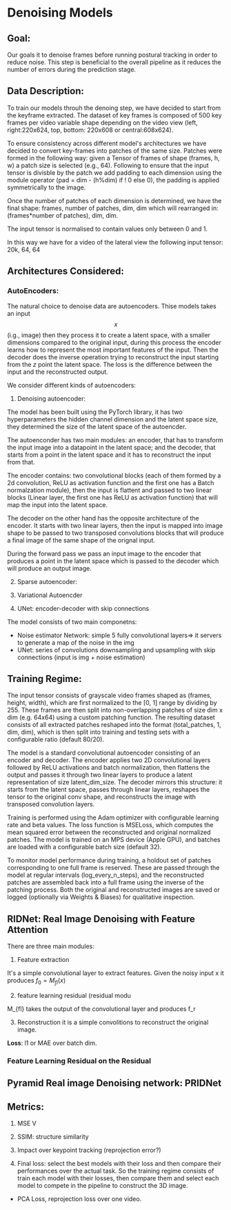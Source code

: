 # Denoising Models 

## Goal: 

Our goals it to denoise frames before running postural tracking in order to reduce noise. This step is beneficial to the overall pipeline as it reduces the number of errors during the prediction stage. 

## Data Description:

To train our models throuh the denoing step, we have decided to start from the keyframe extracted. The dataset of key frames is composed of 500 key frames per video variable shape depending on the video view (left, right:220x624, top, bottom: 220x608 or central:608x624). 

To ensure consistency across different model's architectures we have decided to convert key-frames into patches of the same size. Patches were formed in the following way: given a Tensor of frames of shape (frames, h, w) a patch size is selected (e.g., 64). Following to ensure that the input tensor is divisble by the patch we add padding to each dimension using the module operator (pad = dim - (h%dim) if ! 0 else 0), the padding is applied symmetrically to the image. 

Once the number of patches of each dimension is determined, we have the final shape: frames, number of patches, dim, dim which will rearranged in: (frames*number of patches), dim, dim.

The input tensor is normalised to contain values only between 0 and 1. 

In this way we have for a video of the lateral view the following input tensor: 20k, 64, 64


## Architectures Considered:

### AutoEncoders:

The natural choice to denoise data are autoencoders. Thise models takes an input $$x$$ (i.g., image) then they process it to create a latent space, with a smaller dimensions compared to the original input, during this process the encoder learns how to represent the most important features of the input. Then the decoder does the inverse operation trying to reconstruct the input starting from the $z$ point the latent space. The loss is the difference between the input and the reconstructed output. 

We consider different kinds of autoencoders:

1. Denoising autoencoder: 

The model has been built using the PyTorch library, it has two hyperparameters the hidden channel dimension and the latent space size, they determined the size of the latent space of the autoencder. 

The autoenconder has two main modules: an encoder, that has to transform the input image into a datapoint in the latent space; and the decoder, that starts from a point in the latent space and it has to reconstruct the input from that. 

The encoder contains: two convolutional blocks (each of them formed by a 2d convolution, ReLU as activation function and the first one has a Batch normalzation module), then the input is flattent and passed to two linear blocks (Linear layer, the first one has ReLU as activation function) that will map the input into the latent space.  

The decoder on the other hand has the opposite architecture of the encoder. It starts with two linear layers, then the input is mapped into image shape to be passed to two transposed convolutions blocks that will produce a final image of the same shape of the orignal input. 

During the forward pass we pass an input image to the encoder that produces a point in the latent space which is passed to the decoder which will produce an output image. 

2. Sparse autoencoder: 

3. Variational Autoencder 

4. UNet: encoder-decoder with skip connections 

The model consists of two main componetns:

- Noise estimator Network: simple 5 fully convolutional layers=> it servers to generate a map of the noise in the img
- UNet: series of convolutions downsampling and upsampling with skip connections (input is img + noise estimation)








## Training Regime:

 The input tensor consists of grayscale video frames shaped as (frames, height, width), which are first normalized to the [0, 1] range by dividing by 255. These frames are then split into non-overlapping patches of size dim x dim (e.g. 64x64) using a custom patching function. The resulting dataset consists of all extracted patches reshaped into the format (total_patches, 1, dim, dim), which is then split into training and testing sets with a configurable ratio (default 80/20).

The model is a standard convolutional autoencoder consisting of an encoder and decoder. The encoder applies two 2D convolutional layers followed by ReLU activations and batch normalization, then flattens the output and passes it through two linear layers to produce a latent representation of size latent_dim_size. The decoder mirrors this structure: it starts from the latent space, passes through linear layers, reshapes the tensor to the original conv shape, and reconstructs the image with transposed convolution layers.

Training is performed using the Adam optimizer with configurable learning rate and beta values. The loss function is MSELoss, which computes the mean squared error between the reconstructed and original normalized patches. The model is trained on an MPS device (Apple GPU), and batches are loaded with a configurable batch size (default 32).

To monitor model performance during training, a holdout set of patches corresponding to one full frame is reserved. These are passed through the model at regular intervals (log_every_n_steps), and the reconstructed patches are assembled back into a full frame using the inverse of the patching process. Both the original and reconstructed images are saved or logged (optionally via Weights & Biases) for qualitative inspection.

## RIDNet: Real Image Denoising with Feature Attention

There are three main modules:

1. Feature extraction

It's a simple convolutional layer to extract features. Given the noisy input x it produces $f_0 = M_{fl}(x)$


2. feature learning residual (residual modu

M_{fl} takes the output of the convolutional layer and produces f_r 

3. Reconstruction 
 it is a simple convolitions to reconstruct the original image. 

**Loss**: l1 or MAE over batch dim. 

### Feature Learning Residual on the Residual 




## Pyramid Real image Denoising network: PRIDNet




## Metrics:

1. MSE V
2. SSIM: structure similarity 
3. Impact over keypoint tracking (reprojection error?)

4. Final loss: select the best models with their loss and then compare their performances over the actual task. 
So the training regime consists of train each model with their losses, then compare them and select each model to compete in the pipeline to construct the 3D image. 

- PCA Loss, reprojection loss over one video. 
